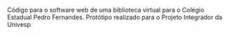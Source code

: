 Código para o software web de uma biblioteca virtual para o Colégio Estadual Pedro Fernandes.
Protótipo realizado para o Projeto Integrador da Univesp

